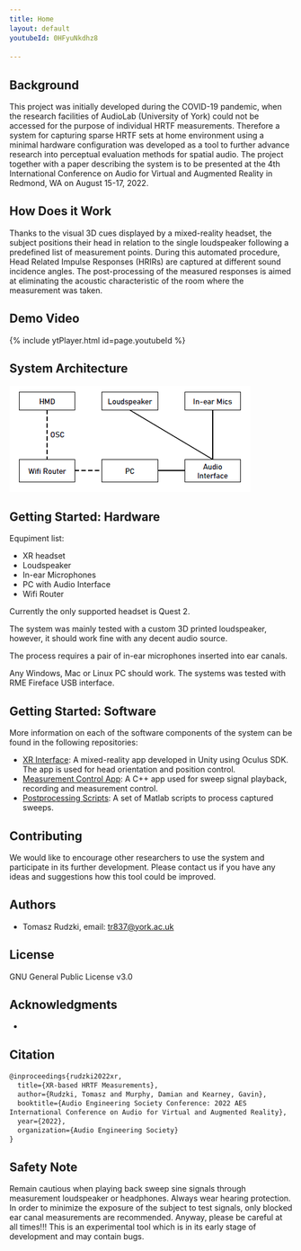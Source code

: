 ```yaml
---
title: Home
layout: default
youtubeId: 0HFyuNkdhz8

---
```


## Background
This project was initially developed during the COVID-19 pandemic, when the research facilities of AudioLab (University of York) could not be accessed for the purpose of individual HRTF measurements. Therefore a system for capturing sparse HRTF sets at home environment using a minimal hardware configuration was developed as a tool to further advance research into perceptual evaluation methods for spatial audio. The project together with a paper describing the system is to be presented at the 4th International Conference on Audio for Virtual and Augmented Reality in Redmond, WA  on August 15-17, 2022.


## How Does it Work
Thanks to the visual 3D cues displayed by a mixed-reality headset, the subject positions their head in relation to the single loudspeaker following a predefined list of measurement points. During this automated procedure, Head Related Impulse Responses (HRIRs) are captured at different sound incidence angles. The post-processing of the measured responses is aimed at eliminating the acoustic characteristic of the room where the measurement was taken.

## Demo Video
{% include ytPlayer.html id=page.youtubeId %}

## System Architecture
![Block Diagram](img/block-diagram.png)

## Getting Started: Hardware
Equpiment list:
* XR headset
* Loudspeaker
* In-ear Microphones
* PC with Audio Interface
* Wifi Router

Currently the only supported headset is Quest 2.

The system was mainly tested with a custom 3D printed loudspeaker, however, it should work fine with any decent audio source.

The process requires a pair of in-ear microphones inserted into ear canals.

Any Windows, Mac or Linux PC should work. The systems was tested with RME Fireface USB interface.


## Getting Started: Software
More information on each of the software components of the system can be found in the following repositories:
* [XR Interface](https://github.com/trsonic/XR-HRTF-Q2/): A mixed-reality app developed in Unity using Oculus SDK. The app is used for head orientation and position control.
* [Measurement Control App](https://github.com/trsonic/XR-HRTF-capture/): A C++ app used for sweep signal playback, recording and measurement control.
* [Postprocessing Scripts](https://github.com/trsonic/XR-HRTF-processing/): A set of Matlab scripts to process captured sweeps.


## Contributing
We would like to encourage other researchers to use the system and participate in its further development. Please contact us if you have any ideas and suggestions how this tool could be improved.

## Authors
* Tomasz Rudzki, email: <tr837@york.ac.uk>

## License
GNU General Public License v3.0

## Acknowledgments
* 

## Citation
```
@inproceedings{rudzki2022xr,
  title={XR-based HRTF Measurements},
  author={Rudzki, Tomasz and Murphy, Damian and Kearney, Gavin},
  booktitle={Audio Engineering Society Conference: 2022 AES International Conference on Audio for Virtual and Augmented Reality},
  year={2022},
  organization={Audio Engineering Society}
}
```

## Safety Note
Remain cautious when playing back sweep sine signals through measurement loudspeaker or headphones. Always wear hearing protection. In order to minimize the exposure of the subject to test signals, only blocked ear canal measurements are recommended. Anyway, please be careful at all times!!! This is an experimental tool which is in its early stage of development and may contain bugs.
